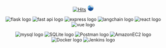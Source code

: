 <div align="center">
  
<!-- ![ga111o github stats](https://github-readme-stats.vercel.app/api?username=ga111o&line_height=20&show_icons=true&theme=dracula) -->

<!-- [![ga111o top languages](https://github-readme-stats.vercel.app/api/top-langs/?username=ga111o&layout=compact)](https://github.com/ga111o/github-readme-stats) -->
<!-- <img src="./img/neofetch.png" style="border-radius:15px; height:165px" /> -->

<!-- <hr/> -->

<br/>

[![Hits](https://hits.seeyoufarm.com/api/count/incr/badge.svg?url=https%3A%2F%2Fgithub.com%2Fga111o&count_bg=%23602002&title_bg=%23EA4F05&title=GitHub&edge_flat=false)](https://hits.seeyoufarm.com)
<a href="https://rateyourmusic.com/~ga11o">
<img src="./img/rym.png" alt="rateyourmusic.com linked icon" style="width:20px;" />
</a>

![flask logo](https://img.shields.io/badge/Flask-00599C?style=flat&logo=flask&logoColor=white)
![fast api logo](https://img.shields.io/badge/FastAPI-009688?style=flat&logo=fastapi&logoColor=white)
![express logo](https://img.shields.io/badge/express-000000?style=flat&logo=express&logoColor=white)
![langchain logo](https://img.shields.io/badge/LangChain-1C3C3C?style=flat&logo=langchain&logoColor=white)
![react logo](https://img.shields.io/badge/React-61DAFB?style=flat&logo=react&logoColor=white)
![vue logo](https://img.shields.io/badge/Vue-4FC08D?style=flat&logo=vuedotjs&logoColor=white)


![mysql logo](https://img.shields.io/badge/MySQL-4479A1?style=flat&logo=mysql&logoColor=white)
![SQLite logo](https://img.shields.io/badge/SQLite-003B57?style=flat&logo=sqlite&logoColor=white)
![Postman logo](https://img.shields.io/badge/Postman-FF6C37?style=flat&logo=postman&logoColor=white)
![AmazonEC2 logo](https://img.shields.io/badge/AmazonEC2-FF9900?style=flat&logo=amazonec2&logoColor=white)
![Docker logo](https://img.shields.io/badge/Docker-2496ED?style=flat&logo=docker&logoColor=white)
![Jenkins logo](https://img.shields.io/badge/Jenkins-D24939?style=flat&logo=jenkins&logoColor=white)

</div>
